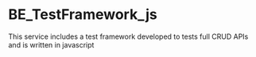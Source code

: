 # BE_TestFramework_js
This service includes a test framework developed to tests full CRUD APIs and is written in javascript
